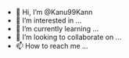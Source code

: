 - 👋 Hi, I’m @Kanu99Kann
- 👀 I’m interested in ...
- 🌱 I’m currently learning ...
- 💞️ I’m looking to collaborate on ...
- 📫 How to reach me ...

<!---
Kanu99Kann/Kanu99Kann is a ✨ special ✨ repository because its `README.md` (this file) appears on your GitHub profile.
You can click the Preview link to take a look at your changes.
--->
